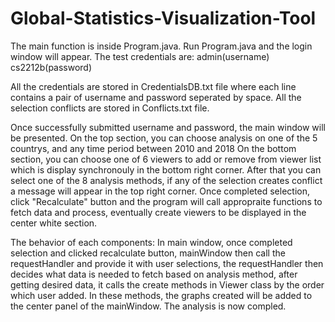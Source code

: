 # Global-Statistics-Visualization-Tool

The main function is inside Program.java. Run Program.java and the login window will appear.
The test credentials are: admin(username) cs2212b(password)

All the credentials are stored in CredentialsDB.txt file where each line contains a pair of username 
and password seperated by space.
All the selection conflicts are stored in Conflicts.txt file.

Once successfully submitted username and password, the main window will be presented.
On the top section, you can choose analysis on one of the 5 countrys, and any time period between 2010 and 2018
On the bottom section, you can choose one of 6 viewers to add or remove from viewer list which is display synchronouly in the bottom right corner.
After that you can select one of the 8 analysis methods, if any of the selection creates conflict a message will appear in the top right corner.
Once completed selection, click "Recalculate" button and the program will call appropraite functions to fetch data and process, eventually create viewers to be displayed in the center white section.

The behavior of each components:
In main window, once completed selection and clicked recalculate button, mainWindow then call the
requestHandler and provide it with user selections, the requestHandler then decides what data is needed 
to fetch based on analysis method, after getting desired data, it calls the create methods in Viewer class
by the order which user added. In these methods, the graphs created will be added to the center panel of
the mainWindow. The analysis is now compled.
